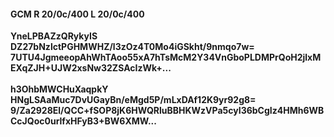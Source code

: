 #### GCM R 20/0c/400 L 20/0c/400
**YneLPBAZzQRykyIS**<br/>**DZ27bNzlctPGHMWHZ/l3zOz4T0Mo4iGSkht/9nmqo7w=**<br/>**7UTU4JgmeeopAhWhTAoo55xA7hTsMcM2Y34VnGboPLDMPrQoH2jlxMEXqZJH+UJW2xsNw32ZSAcIzWk+...**<br/><br/>
**h3OhbMWCHuXaqpkY**<br/>**HNgLSAaMuc7DvUGayBn/eMgd5P/mLxDAf12K9yr92g8=**<br/>**9/Za2928El/QCC+fSOP8jK6HWQRluBBHKWzVPa5cyI36bCgIz4HMh6WBCcJQoc0urlfxHFyB3+BW6XMW...**